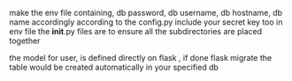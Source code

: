 make the env file containing, db password, db username, db hostname, db name accordingly according to the config.py 
include your secret key too in env file
the __init__.py files are to ensure all the subdirectories are placed together


the model for user, is defined directly on flask , if done flask migrate the table would be created automatically in your specified db 
